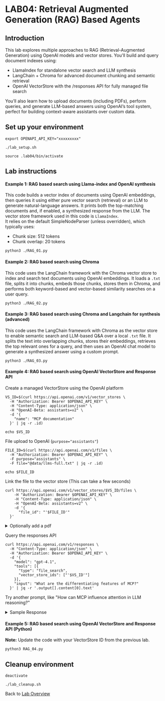 # LAB04: Retrieval Augmented Generation (RAG) Based Agents
## Introduction
This lab explores multiple approaches to RAG (Retrieval-Augmented Generation) using OpenAI models and vector stores. You'll build and query document indexes using:
- LlamaIndex for standalone vector search and LLM synthesis
- LangChain + Chroma for advanced document chunking and semantic retrieval
- OpenAI VectorStore with the /responses API for fully managed file search

You’ll also learn how to upload documents (including PDFs), perform queries, and generate LLM-based answers using OpenAI’s tool system, perfect for building context-aware assistants over custom data.

## Set up your environment
```
export OPENAPI_API_KEY="xxxxxxxxx"
```
```
./lab_setup.sh
```
```
source .lab04/bin/activate
```
## Lab instructions
#### Example 1: RAG based search using Llama-index and OpenAI synthesis
This code builds a vector index of documents using OpenAI embeddings, then queries it using either pure vector search (retrieval) or an LLM to generate natural-language answers.
It prints both the top-matching documents and, if enabled, a synthesized response from the LLM.  The vector store framework used in this code is `LlamaIndex`.<br>
It relies on the default SimpleNodeParser (unless overridden), which typically uses:
- Chunk size: 512 tokens
- Chunk overlap: 20 tokens
```
python3 ./RAG_01.py
```
#### Example 2: RAG based search using Chroma
This code uses the LangChain framework with the Chroma vector store to index and search text documents using OpenAI embeddings.
It loads a `.txt` file, splits it into chunks, embeds those chunks, stores them in Chroma, and performs both keyword-based and vector-based similarity searches on a user query.
```
python3 ./RAG_02.py
```
#### Example 3: RAG based search using Chroma and Langchain for synthesis (advanced)
This code uses the LangChain framework with Chroma as the vector store to enable semantic search and LLM-based Q&A over a local `.txt` file.
It splits the text into overlapping chunks, stores their embeddings, retrieves the top relevant ones for a query, and then uses an OpenAI chat model to generate a synthesized answer using a custom prompt.
```
python3 ./RAG_03.py
```
#### Example 4: RAG based search using OpenAI VectorStore and Response API
Create a managed VectorStore using the OpenAI platform
```
VS_ID=$(curl https://api.openai.com/v1/vector_stores \
  -H "Authorization: Bearer $OPENAI_API_KEY" \
  -H "Content-Type: application/json" \
  -H "OpenAI-Beta: assistants=v2" \
  -d '{
    "name": "MCP documentation"
  }' | jq -r .id)
```
```
echo $VS_ID
```
File upload to OpenAI (`purpose="assistants"`)
```
FILE_ID=$(curl https://api.openai.com/v1/files \
  -H "Authorization: Bearer $OPENAI_API_KEY" \
  -F purpose="assistants" \
  -F file="@data/llms-full.txt" | jq -r .id)
```
```
echo $FILE_ID
```
Link the file to the vector store (This can take a few seconds)
```
curl https://api.openai.com/v1/vector_stores/$VS_ID/files \
    -H "Authorization: Bearer $OPENAI_API_KEY" \
    -H "Content-Type: application/json" \
    -H "OpenAI-Beta: assistants=v2" \
    -d '{
      "file_id": "'$FILE_ID'"    
  }'
```
<details>
<summary> Optionally add a pdf </summary>

```
curl -o ./data/attention.pdf https://arxiv.org/pdf/1706.03762
```
File upload
```
FILE_ID=$(curl https://api.openai.com/v1/files \
  -H "Authorization: Bearer $OPENAI_API_KEY" \
  -F purpose="assistants" \
  -F file="@data/attention.pdf" | jq -r .id)
```
```
echo $FILE_ID
```
Link the file to the vector store (This can take a few seconds)
```
curl https://api.openai.com/v1/vector_stores/$VS_ID/files \
    -H "Authorization: Bearer $OPENAI_API_KEY" \
    -H "Content-Type: application/json" \
    -H "OpenAI-Beta: assistants=v2" \
    -d '{
      "file_id": "'$FILE_ID'"    
  }'
```
</details>

Query the responses API
```
curl https://api.openai.com/v1/responses \
  -H "Content-Type: application/json" \
  -H "Authorization: Bearer $OPENAI_API_KEY" \
  -d '{
    "model": "gpt-4.1",
    "tools": [{
      "type": "file_search",
      "vector_store_ids": ["'$VS_ID'"]
    }],
    "input": "What are the differentiating features of MCP?"
  }' | jq -r '.output[].content[0].text'
```
Try another prompt, like "How can MCP influence attention in LLM reasoning?"

<details>
<summary> Sample Response </summary>
  
```
{
  "id": "resp_68150931fbf08191941ccd1dc614138202dc14dfaa548bfc",
  "object": "response",
  "created_at": 1746209074,
  "status": "completed",
  "error": null,
  "incomplete_details": null,
  "instructions": null,
  "max_output_tokens": null,
  "model": "gpt-4.1-2025-04-14",
  "output": [
    {
      "id": "fs_68150932e7d48191a412727a3083ed2402dc14dfaa548bfc",
      "type": "file_search_call",
      "status": "completed",
      "queries": [
        "differentiating features of MCP",
        "What makes MCP unique",
        "MCP characteristics",
        "advantages of MCP",
        "MCP compared to other systems"
      ],
      "results": null
    },
    {
      "id": "msg_681509364dc88191873b04f106d66c6202dc14dfaa548bfc",
      "type": "message",
      "status": "completed",
      "content": [
        {
          "type": "output_text",
          "annotations": [
            {
              "type": "file_citation",
              "file_id": "file-9RiDWrjuYesyrYpXVJVCTP",
              "filename": "llms-full.txt",
              "index": 437
            },
            {
              "type": "file_citation",
              "file_id": "file-9RiDWrjuYesyrYpXVJVCTP",
              "filename": "llms-full.txt",
              "index": 899
            },
            {
              "type": "file_citation",
              "file_id": "file-9RiDWrjuYesyrYpXVJVCTP",
              "filename": "llms-full.txt",
              "index": 899
            },
            {
              "type": "file_citation",
              "file_id": "file-9RiDWrjuYesyrYpXVJVCTP",
              "filename": "llms-full.txt",
              "index": 1533
            },
            {
              "type": "file_citation",
              "file_id": "file-9RiDWrjuYesyrYpXVJVCTP",
              "filename": "llms-full.txt",
              "index": 1533
            },
            {
              "type": "file_citation",
              "file_id": "file-9RiDWrjuYesyrYpXVJVCTP",
              "filename": "llms-full.txt",
              "index": 2028
            },
            {
              "type": "file_citation",
              "file_id": "file-9RiDWrjuYesyrYpXVJVCTP",
              "filename": "llms-full.txt",
              "index": 2028
            },
            {
              "type": "file_citation",
              "file_id": "file-9RiDWrjuYesyrYpXVJVCTP",
              "filename": "llms-full.txt",
              "index": 2468
            },
            {
              "type": "file_citation",
              "file_id": "file-9RiDWrjuYesyrYpXVJVCTP",
              "filename": "llms-full.txt",
              "index": 2468
            },
            {
              "type": "file_citation",
              "file_id": "file-9RiDWrjuYesyrYpXVJVCTP",
              "filename": "llms-full.txt",
              "index": 2468
            },
            {
              "type": "file_citation",
              "file_id": "file-9RiDWrjuYesyrYpXVJVCTP",
              "filename": "llms-full.txt",
              "index": 2750
            },
            {
              "type": "file_citation",
              "file_id": "file-9RiDWrjuYesyrYpXVJVCTP",
              "filename": "llms-full.txt",
              "index": 2750
            },
            {
              "type": "file_citation",
              "file_id": "file-9RiDWrjuYesyrYpXVJVCTP",
              "filename": "llms-full.txt",
              "index": 3245
            },
            {
              "type": "file_citation",
              "file_id": "file-9RiDWrjuYesyrYpXVJVCTP",
              "filename": "llms-full.txt",
              "index": 3245
            },
            {
              "type": "file_citation",
              "file_id": "file-9RiDWrjuYesyrYpXVJVCTP",
              "filename": "llms-full.txt",
              "index": 3245
            },
            {
              "type": "file_citation",
              "file_id": "file-9RiDWrjuYesyrYpXVJVCTP",
              "filename": "llms-full.txt",
              "index": 3245
            }
          ],
          "text": "Here are the key differentiating features of the Model Context Protocol (MCP):\n\n---\n\n## 1. **Standardization and Modularity**\n- **\u201cUSB-C for AI\u201d:** MCP serves as a universal adapter for AI applications, standardizing how they connect to various data sources and tools\u2014like USB-C did for hardware peripherals.\n- **Open Protocol:** Anyone can implement MCP to add integrations, benefiting from and contributing to a growing, open ecosystem.\n\n---\n\n## 2. **Separation of Concerns & Composability**\n- **Component Roles:**\n  - **Hosts** manage clients and coordinate AI/LLM integration.\n  - **Clients** maintain stateful, secure, one-to-one connections with servers.\n  - **Servers** expose resources, tools, and prompts, operating with focused responsibility.\n- **Composable Architecture:** Servers are isolated and composable; multiple servers can be combined without security risks or protocol conflicts.\n\n---\n\n## 3. **Capability Negotiation**\n- During initialization, clients and servers declare their supported features and negotiate the active feature set for their session, allowing optional and extensible functionality.\n\n---\n\n## 4. **Rich Feature Set**\n- **Resources:** Provides context and data to LLMs and users.\n- **Prompts:** Template workflows and message scaffolds.\n- **Tools:** Functions for the AI model to execute, exposing powerful capabilities.\n- **Sampling:** (Optional) Enables advanced agentic/recursive behaviors.\n- **Utilities:** Includes configuration, progress tracking, cancellation, error reporting, and logging.\n\n---\n\n## 5. **Security, Consent, and Isolation**\n- **Explicit User Consent:** All data and action access must be user-approved.\n- **Data Privacy:** User data is protected; servers only see the relevant context, not the full conversation or cross-server data.\n- **Tool Safety:** All tool executions require user authorization and clear explanations.\n- **Isolation:** Servers do not get access to each other's context\u2014enforced boundaries protect against data leaks, even among trusted components.\n\n---\n\n## 6. **Ease of Implementation & Extensibility**\n- **Servers are Easy to Build:** Servers focus on a narrow feature set; the host handles complex orchestration and coordination.\n- **Protocol Extensibility:** Features can be added incrementally to both servers and clients. Backwards compatibility is emphasized.\n- **Open Ecosystem:** Pre-built servers and clients, cross-platform SDKs, and integration with popular AI tools and IDEs.\n\n---\n\n## 7. **Ecosystem Integration**\n- **Wide Adoption:** Major tools (IDEs, chat apps, agentic frameworks) support MCP for seamless AI augmentation.\n- **Reusable Connectors:** Once a connector/server is built for a tool (e.g., Google Drive), any MCP-compatible client can use it.\n\n---\n\n## 8. **Focus on Powerful, Secure Agentic Workflows**\n- With MCP, LLMs can orchestrate actions\u2014like summarizing documents and scheduling meetings\u2014interacting securely and contextually with data and tools users already use.\n\n---\n\n**In summary**: MCP stands out due to its open, standardized, and modular approach that emphasizes security, composability, clear isolation, and protocol extensibility\u2014all designed to make building and scaling AI integrations faster, safer, and more powerful."
        }
      ],
      "role": "assistant"
    }
  ],
  "parallel_tool_calls": true,
  "previous_response_id": null,
  "reasoning": {
    "effort": null,
    "summary": null
  },
  "service_tier": "default",
  "store": true,
  "temperature": 1.0,
  "text": {
    "format": {
      "type": "text"
    }
  },
  "tool_choice": "auto",
  "tools": [
    {
      "type": "file_search",
      "filters": null,
      "max_num_results": 20,
      "ranking_options": {
        "ranker": "auto",
        "score_threshold": 0.0
      },
      "vector_store_ids": [
        "vs_681506b3a9f881919ffe5373ed9e1cee"
      ]
    }
  ],
  "top_p": 1.0,
  "truncation": "disabled",
  "usage": {
    "input_tokens": 18099,
    "input_tokens_details": {
      "cached_tokens": 0
    },
    "output_tokens": 864,
    "output_tokens_details": {
      "reasoning_tokens": 0
    },
    "total_tokens": 18963
  },
  "user": null,
  "metadata": {}
}
```
</details>

#### Example 5: RAG based search using OpenAI VectorStore and Response API (Python)
**Note:** Update the code with your VectorStore ID from the previous lab.
```
python3 RAG_04.py
```

## Cleanup environment
```
deactivate
```
```
./lab_cleanup.sh
```
Back to [Lab Overview](https://github.com/kubiosec-agentic/agentic-labs/blob/master/README.md#-lab-overview)
